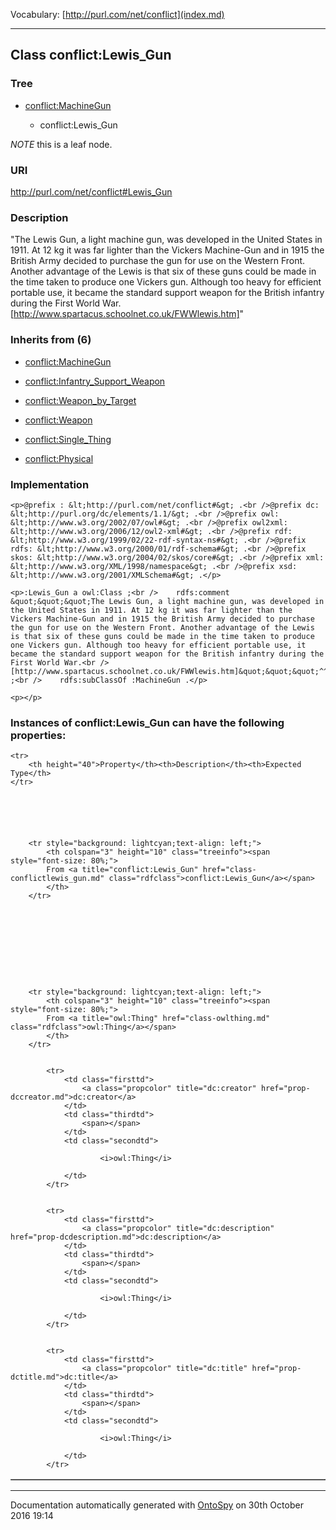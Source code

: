Vocabulary: [http://purl.com/net/conflict](index.md) 



---	
	




    


## Class conflict:Lewis_Gun


### Tree


* [conflict:MachineGun](class-conflictmachinegun.md)

    * conflict:Lewis_Gun





*NOTE* this is a leaf node.


### URI
http://purl.com/net/conflict#Lewis_Gun

### Description
&quot;The Lewis Gun, a light machine gun, was developed in the United States in 1911. At 12 kg it was far lighter than the Vickers Machine-Gun and in 1915 the British Army decided to purchase the gun for use on the Western Front. Another advantage of the Lewis is that six of these guns could be made in the time taken to produce one Vickers gun. Although too heavy for efficient portable use, it became the standard support weapon for the British infantry during the First World War.
[http://www.spartacus.schoolnet.co.uk/FWWlewis.htm]&quot;



### Inherits from (6)

- [conflict:MachineGun](class-conflictmachinegun.md)

- [conflict:Infantry_Support_Weapon](class-conflictinfantry_support_weapon.md)

- [conflict:Weapon_by_Target](class-conflictweapon_by_target.md)

- [conflict:Weapon](class-conflictweapon.md)

- [conflict:Single_Thing](class-conflictsingle_thing.md)

- [conflict:Physical](class-conflictphysical.md)





### Implementation
```
<p>@prefix : &lt;http://purl.com/net/conflict#&gt; .<br />@prefix dc: &lt;http://purl.org/dc/elements/1.1/&gt; .<br />@prefix owl: &lt;http://www.w3.org/2002/07/owl#&gt; .<br />@prefix owl2xml: &lt;http://www.w3.org/2006/12/owl2-xml#&gt; .<br />@prefix rdf: &lt;http://www.w3.org/1999/02/22-rdf-syntax-ns#&gt; .<br />@prefix rdfs: &lt;http://www.w3.org/2000/01/rdf-schema#&gt; .<br />@prefix skos: &lt;http://www.w3.org/2004/02/skos/core#&gt; .<br />@prefix xml: &lt;http://www.w3.org/XML/1998/namespace&gt; .<br />@prefix xsd: &lt;http://www.w3.org/2001/XMLSchema#&gt; .</p>

<p>:Lewis_Gun a owl:Class ;<br />    rdfs:comment &quot;&quot;&quot;The Lewis Gun, a light machine gun, was developed in the United States in 1911. At 12 kg it was far lighter than the Vickers Machine-Gun and in 1915 the British Army decided to purchase the gun for use on the Western Front. Another advantage of the Lewis is that six of these guns could be made in the time taken to produce one Vickers gun. Although too heavy for efficient portable use, it became the standard support weapon for the British infantry during the First World War.<br />[http://www.spartacus.schoolnet.co.uk/FWWlewis.htm]&quot;&quot;&quot;^^xsd:string ;<br />    rdfs:subClassOf :MachineGun .</p>

<p></p>
```




### Instances of conflict:Lewis_Gun can have the following properties:

<table border="1" cellspacing="3" cellpadding="5" class="classproperties table-hover ">

    <tr>
        <th height="40">Property</th><th>Description</th><th>Expected Type</th>
    </tr>

          

        
            
        
        <tr style="background: lightcyan;text-align: left;">
            <th colspan="3" height="10" class="treeinfo"><span style="font-size: 80%;">
            From <a title="conflict:Lewis_Gun" href="class-conflictlewis_gun.md" class="rdfclass">conflict:Lewis_Gun</a></span>
            </th>
        </tr>       

            

        

          

        
            
        
        <tr style="background: lightcyan;text-align: left;">
            <th colspan="3" height="10" class="treeinfo"><span style="font-size: 80%;">
            From <a title="owl:Thing" href="class-owlthing.md" class="rdfclass">owl:Thing</a></span>
            </th>
        </tr>       

            
            <tr>
                <td class="firsttd">
                    <a class="propcolor" title="dc:creator" href="prop-dccreator.md">dc:creator</a>         
                </td>
                <td class="thirdtd">
                    <span></span>
                </td>
                <td class="secondtd">
                    
                        <i>owl:Thing</i>
                    
                </td>
            </tr>

            
            <tr>
                <td class="firsttd">
                    <a class="propcolor" title="dc:description" href="prop-dcdescription.md">dc:description</a>         
                </td>
                <td class="thirdtd">
                    <span></span>
                </td>
                <td class="secondtd">
                    
                        <i>owl:Thing</i>
                    
                </td>
            </tr>

            
            <tr>
                <td class="firsttd">
                    <a class="propcolor" title="dc:title" href="prop-dctitle.md">dc:title</a>         
                </td>
                <td class="thirdtd">
                    <span></span>
                </td>
                <td class="secondtd">
                    
                        <i>owl:Thing</i>
                    
                </td>
            </tr>

            

        

    

</table>













---

Documentation automatically generated with [OntoSpy](http://ontospy.readthedocs.org/ "Open") on 30th October 2016 19:14